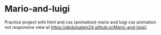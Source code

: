 # Mario-and-luigi
Practice project with html and css (animation)
mario and luigi css animation 
not responsive 
view at https://abdulsalam24.github.io/Mario-and-luigi/.
